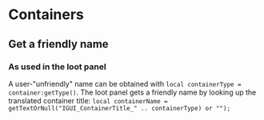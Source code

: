 # Containers

## Get a friendly name

### As used in the loot panel
A user-"unfriendly" name can be obtained with `local containerType = container:getType()`.
The loot panel gets a friendly name by looking up the translated container title: `local containerName = getTextOrNull("IGUI_ContainerTitle_" .. containerType) or "");`